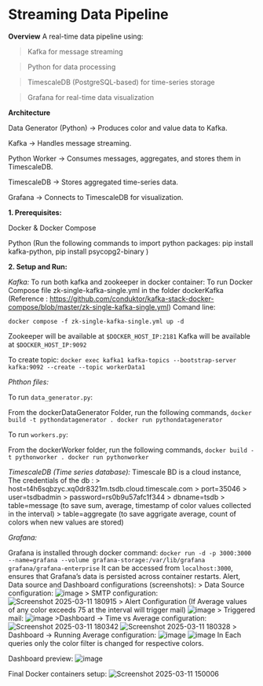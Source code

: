 # Streaming Data Pipeline

**Overview**
A real-time data pipeline using:
>Kafka for message streaming

>Python for data processing

>TimescaleDB (PostgreSQL-based) for time-series storage

>Grafana for real-time data visualization

**Architecture**

Data Generator (Python) → Produces color and value data to Kafka.

Kafka → Handles message streaming.

Python Worker → Consumes messages, aggregates, and stores them in TimescaleDB.

TimescaleDB → Stores aggregated time-series data.

Grafana → Connects to TimescaleDB for visualization.

**1. Prerequisites:**

  Docker & Docker Compose
  
  Python (Run the following commands to import python packages: pip install kafka-python, pip install psycopg2-binary )
  
**2. Setup and Run:**

  *Kafka:*
      To run both kafka and zookeeper in docker container:
        To run Docker Compose file zk-single-kafka-single.yml in the folder dockerKafka (Reference : https://github.com/conduktor/kafka-stack-docker-compose/blob/master/zk-single-kafka-single.yml) Comand line:
        
  ```
  docker compose -f zk-single-kafka-single.yml up -d
  ```
        
  Zookeeper will be available at `$DOCKER_HOST_IP:2181`
  Kafka will be available at `$DOCKER_HOST_IP:9092`
  
  To create topic:
        ```
        docker exec kafka1 kafka-topics --bootstrap-server kafka:9092 --create --topic workerData1
        ```
        
  *Phthon files:*
  
  To run `data_generator.py`:
  
  From the dockerDataGenerator Folder, run the following commands,
        ```
        docker build -t pythondatagenerator .
        docker run pythondatagenerator
        ```
        
  To run `workers.py`:
  
  From the dockerWorker folder, run the following commands,
        ```
        docker build -t pythonworker .
        docker run pythonworker
        ```
  
  *TimescaleDB (Time series database):* 
        Timescale BD is a cloud instance,
        The credentials of the db :
                        > host=t4h6sqbzyc.xq0dr8321m.tsdb.cloud.timescale.com
                        > port=35046
                        > user=tsdbadmin
                        > password=rs0b9u57afc1f344
                        > dbname=tsdb
                        > table=message (to save sum, average, timestamp of color values collected in the interval)
                        > table=aggregate (to save aggrigate average, count of colors when new values are stored)
                        
  *Grafana:*
  
  Grafana is installed through docker command:
        ```
        docker run -d -p 3000:3000 --name=grafana --volume grafana-storage:/var/lib/grafana grafana/grafana-enterprise
        ```
        It can be accessed from `localhost:3000`, ensures that Grafana’s data is persisted across container restarts.
        Alert, Data source and Dashboard configurations (screenshots):
        > Data Source configuration:
         ![image](https://github.com/user-attachments/assets/aa9f8c88-6c6a-4f09-91ce-4ad986124dad)
        > SMTP configuration:
        ![Screenshot 2025-03-11 180915](https://github.com/user-attachments/assets/396d3842-e545-4f55-b773-d53e1b2b42b9)
        > Alert Configuration (If Average values of any color exceeds 75 at the interval will trigger mail)
        ![image](https://github.com/user-attachments/assets/675c90a1-4d29-4e09-8f32-3bbd48e4318c)
        > Triggered mail:
        ![image](https://github.com/user-attachments/assets/6df7f161-1e92-4dd8-a9c6-34af684c041f)
        >Dashboard -> Time vs Average configuration:
        ![Screenshot 2025-03-11 180342](https://github.com/user-attachments/assets/46179489-f44e-472b-ab93-9da42c1d755b)
        ![Screenshot 2025-03-11 180328](https://github.com/user-attachments/assets/bf086efa-5449-4c47-88a8-1ffce27e6c96)
        > Dashboard -> Running Average configuration:
        ![image](https://github.com/user-attachments/assets/646c5036-acf8-43d9-9979-c3ce2e513a60)
        ![image](https://github.com/user-attachments/assets/ebd1eb92-ef0c-4e2b-8523-fcaed1b49db6)
        In Each queries only the color filter is changed for respective colors.

  Dashboard preview:
        ![image](https://github.com/user-attachments/assets/0be3fd3e-80b7-4c40-85a5-26c4a7f1ccfb)
        
Final Docker containers setup:
![Screenshot 2025-03-11 150006](https://github.com/user-attachments/assets/28d8d149-4913-4e0b-b24a-0d379ff91ff4)
